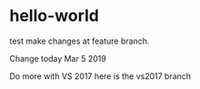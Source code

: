 # hello-world
test
make changes at feature branch.

Change today Mar 5 2019

Do more with VS 2017 here is the vs2017 branch
